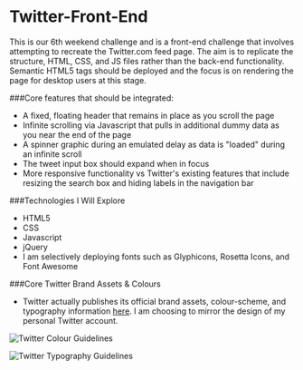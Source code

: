 Twitter-Front-End
=================

This is our 6th weekend challenge and is a front-end challenge that involves attempting to recreate the Twitter.com feed page.  The aim is to replicate the structure, HTML, CSS, and JS files rather than the back-end functionality.  Semantic HTML5 tags should be deployed and the focus is on rendering the page for desktop users at this stage.  

###Core features that should be integrated:

- A fixed, floating header that remains in place as you scroll the page
- Infinite scrolling via Javascript that pulls in additional dummy data as you near the end of the page
- A spinner graphic during an emulated delay as data is "loaded" during an infinite scroll
- The tweet input box should expand when in focus
- More responsive functionality vs Twitter's existing features that include resizing the search box and hiding labels in the navigation bar

###Technologies I Will Explore
- HTML5
- CSS
- Javascript
- jQuery
- I am selectively deploying fonts such as Glyphicons, Rosetta Icons, and Font Awesome

###Core Twitter Brand Assets & Colours

- Twitter actually publishes its official brand assets, colour-scheme, and typography information [here](https://about.twitter.com/press/brand-assets).  I am choosing to mirror the design of my personal Twitter account.

![Twitter Colour Guidelines](https://g.twimg.com/about/feature-corporate/image/About_colors_1.png)


![Twitter Typography Guidelines](https://g.twimg.com/About_typefaces_0.png)
